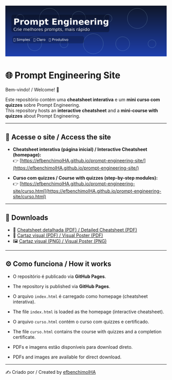 ![Banner](./banner_clean.png)
# 🌐 Prompt Engineering Site

Bem-vindo! / Welcome! 🚀  

Este repositório contém uma **cheatsheet interativa** e um **mini curso com quizzes** sobre Prompt Engineering.  
This repository hosts an **interactive cheatsheet** and a **mini-course with quizzes** about Prompt Engineering.  

---

## 📌 Acesse o site / Access the site

- **Cheatsheet interativa (página inicial) / Interactive Cheatsheet (homepage):**  
  👉 [https://efbenchimolHA.github.io/prompt-engineering-site/](https://efbenchimolHA.github.io/prompt-engineering-site/)

- **Curso com quizzes / Course with quizzes (step-by-step modules):**  
  👉 [https://efbenchimolHA.github.io/prompt-engineering-site/curso.html](https://efbenchimolHA.github.io/prompt-engineering-site/curso.html)

---

## 📄 Downloads

- 📘 [Cheatsheet detalhada (PDF) / Detailed Cheatsheet (PDF)](https://efbenchimolHA.github.io/prompt-engineering-site/cheatsheet_prompt_engineering.pdf)  
- 📑 [Cartaz visual (PDF) / Visual Poster (PDF)](https://efbenchimolHA.github.io/prompt-engineering-site/cheatsheet_prompt_engineering_poster.pdf)  
- 🖼️ [Cartaz visual (PNG) / Visual Poster (PNG)](https://efbenchimolHA.github.io/prompt-engineering-site/cheatsheet_prompt_engineering_poster.png)  

---

## ⚙️ Como funciona / How it works
- O repositório é publicado via **GitHub Pages**.  
- The repository is published via **GitHub Pages**.  

- O arquivo `index.html` é carregado como homepage (cheatsheet interativa).  
- The file `index.html` is loaded as the homepage (interactive cheatsheet).  

- O arquivo `curso.html` contém o curso com quizzes e certificado.  
- The file `curso.html` contains the course with quizzes and a completion certificate.  

- PDFs e imagens estão disponíveis para download direto.  
- PDFs and images are available for direct download.  

---

✍️ Criado por / Created by [efbenchimolHA](https://github.com/efbenchimolHA)
